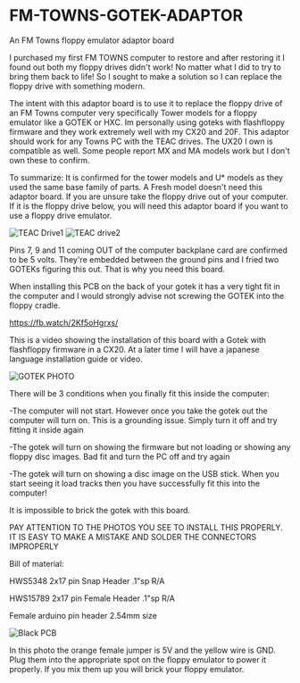 # FM-TOWNS-GOTEK-ADAPTOR
An FM Towns floppy emulator adaptor board


I purchased my first FM TOWNS computer to restore and after restoring it I found out both my floppy drives didn't work! No matter what I did to try to bring them back to life! So I sought to make a solution so I can replace the floppy drive with something modern.

The intent with this adaptor board is to use it to replace the floppy drive of an FM Towns computer very specifically Tower models for a floppy emulator like a GOTEK or HXC.  Im personally using goteks with flashfloppy firmware and they work extremely well with my CX20 and 20F.  This adaptor should work for any Towns PC with the TEAC drives. The UX20 I own is compatible as well. Some people report MX and MA models work but I don't own these to confirm.

To summarize: It is confirmed for the tower models and U* models as they used the same base family of parts.  A Fresh model doesn't need this adaptor board.  If you are unsure take the floppy drive out of your computer. If it is the floppy drive below, you will need this adaptor board if you want to use a floppy drive emulator.


![TEAC Drive1](https://user-images.githubusercontent.com/64904215/103432515-a1225180-4ba5-11eb-901a-476444518e1a.jpg)
![TEAC drive2](https://user-images.githubusercontent.com/64904215/103432516-a2ec1500-4ba5-11eb-95d8-b40a0a77e81b.jpg)


Pins 7, 9 and 11 coming OUT of the computer backplane card are confirmed to be 5 volts.  They're embedded between the ground pins and I fried two GOTEKs figuring this out. That is why you need this board.

When installing this PCB on the back of your gotek it has a very tight fit in the computer and I would strongly advise not screwing the GOTEK into the floppy cradle.

https://fb.watch/2Kf5oHgrxs/

This is a video showing the installation of this board with a Gotek with flashfloppy firmware in a CX20.  At a later time I will have a japanese language installation guide or video.


![GOTEK PHOTO](https://user-images.githubusercontent.com/64904215/103432443-6c61ca80-4ba4-11eb-8505-78080e599275.jpg)



There will be 3 conditions when you finally fit this inside the computer:

-The computer will not start.  However once you take the gotek out the computer will turn on.  This is a grounding issue.  Simply turn it off and try fitting it inside again

-The gotek will turn on showing the firmware but not loading or showing any floppy disc images.  Bad fit and turn the PC off and try again

-The gotek will turn on showing a disc image on the USB stick.  When you start seeing it load tracks then you have successfully fit this into the computer!


It is impossible to brick the gotek with this board.


PAY ATTENTION TO THE PHOTOS YOU SEE TO INSTALL THIS PROPERLY. IT IS EASY TO MAKE A MISTAKE AND SOLDER THE CONNECTORS IMPROPERLY


Bill of material:

HWS5348  	2x17 pin Snap Header .1"sp R/A	

HWS15789	2x17 pin Female Header .1"sp R/A

Female arduino pin header 2.54mm size 


![Black PCB](https://user-images.githubusercontent.com/64904215/103432467-ded2aa80-4ba4-11eb-811e-db43dd44c2c5.jpg)

In this photo the orange female jumper is 5V and the yellow wire is GND. Plug them into the appropriate spot on the floppy emulator to power it properly.  If you mix them up you will brick your floppy emulator.
